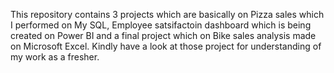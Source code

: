 This repository contains 3 projects which are basically on Pizza sales which I performed on My SQL, Employee satsifactoin dashboard which is being created on Power BI and a final project which on Bike sales analysis made on Microsoft Excel. Kindly have a look at those project for understanding of my work as a fresher.

